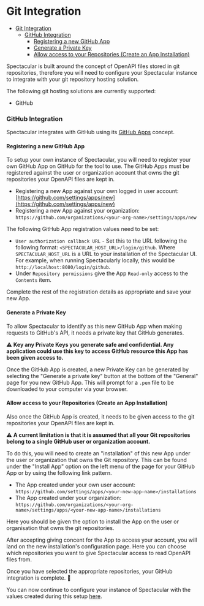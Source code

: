 # Git Integration
- [Git Integration](#git-integration)
    - [GitHub Integration](#github-integration)
      - [Registering a new GitHub App](#registering-a-new-github-app)
      - [Generate a Private Key](#generate-a-private-key)
      - [Allow access to your Repositories (Create an App Installation)](#allow-access-to-your-repositories-create-an-app-installation)

Spectacular is built around the concept of OpenAPI files stored in git repositories, therefore you will need to configure your Spectacular instance to integrate with your git repository hosting solution.

The following git hosting solutions are currently supported:
- GitHub

### GitHub Integration
Spectacular integrates with GitHub using its [GitHub Apps](https://developer.github.com/apps/) concept.

#### Registering a new GitHub App
To setup your own instance of Spectacular, you will need to register your own GitHub App on GitHub for the tool to use. The GitHub Apps must be registered against the user or organization account that owns the git repositories your OpenAPI files are kept in.
- Registering a new App against your own logged in user account: [https://github.com/settings/apps/new](https://github.com/settings/apps/new)
- Registering a new App against your organization: `https://github.com/organizations/<your-org-name>/settings/apps/new`

The following GitHub App registration values need to be set:
- `User authorization callback URL` - Set this to the URL following the following format: `<SPECTACULAR_HOST_URL>/login/github`. Where `SPECTACULAR_HOST_URL` is a URL to your installation of the Spectacular UI. For example, when running Spectacularly locally, this would be `http://localhost:8080/login/github`.
- Under `Repository permissions` give the App `Read-only` access to the `Contents` item.

Complete the rest of the registration details as appropriate and save your new App.

#### Generate a Private Key
To allow Spectacular to identify as this new GitHub App when making requests to GitHub's API, it needs a private key that GitHub generates.

:warning: **Key any Private Keys you generate safe and confidential. Any application could use this key to access GitHub resource this App has been given access to.**

Once the GitHub App is created, a new Private Key can be generated by selecting the "Generate a private key" button at the bottom of the "General" page for you new GitHub App. This will prompt for a `.pem` file to be downloaded to your computer via your browser.

#### Allow access to your Repositories (Create an App Installation)
Also once the GitHub App is created, it needs to be given access to the git repositories your OpenAPI files are kept in.

:warning: **A current limitation is that it is assumed that all your Git repositories belong to a single GitHub user or organization account.**

To do this, you will need to create an "installation" of this new App under the user or organization that owns the Git repository. This can be found under the "Install App" option on the left menu of the page for your GitHub App or by using the following link pattern.
- The App created under your own user account: `https://github.com/settings/apps/<your-new-app-name>/installations`
- The App created under your organization: `https://github.com/organizations/<your-org-name>/settings/apps/<your-new-app-name>/installations`

Here you should be given the option to install the App on the user or organisation that owns the git repositories.

After accepting giving concent for the App to access your account, you will land on the new installation's configuration page. Here you can choose which repositories you want to give Spectacular access to read OpenAPI files from.

Once you have selected the appropriate repositories, your GitHub integration is complete. :tada:

You can now continue to configure your instance of Spectacular with the values created during this setup [here](configuration.md).